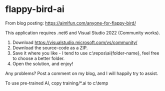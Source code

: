 # flappy-bird-ai

From blog posting: https://aimlfun.com/anyone-for-flappy-bird/ 

This application requires .net6 and Visual Studio 2022 (Community works).

1. Download https://visualstudio.microsoft.com/vs/community/
2. Download the source-code as a ZIP. 
3. Save it where you like - I tend to use c:\repos\ai\{folder-name}, feel free to choose a better folder.
4. Open the solution, and enjoy!

Any problems? Post a comment on my blog, and I will happily try to assist.

To use pre-trained AI, copy training/*.ai to c:\temp
